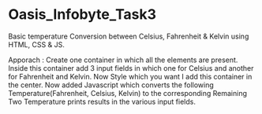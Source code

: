 # Oasis_Infobyte_Task3
Basic temperature Conversion between Celsius, Fahrenheit & Kelvin using HTML, CSS & JS.

Apporach :
Create one container in which all the elements are present.
Inside this container add 3 input fields in which one for Celsius and another for Fahrenheit and Kelvin.
Now Style which you want I add this container in the center.
Now added Javascript which converts the following Temperature(Fahrenheit, Celsius, Kelvin) to the corresponding Remaining Two Temperature prints results in the various input fields.
